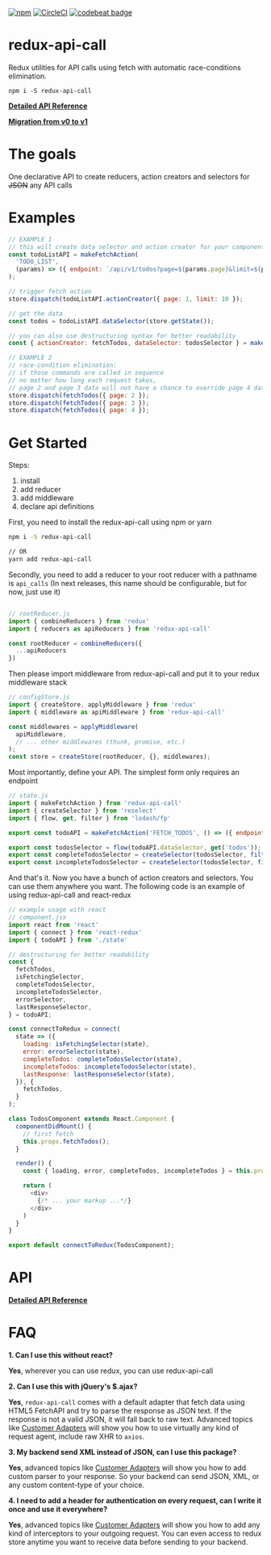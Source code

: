 [![npm](https://img.shields.io/npm/dm/redux-api-call.svg)](npm.im/redux-api-call) [![CircleCI](https://circleci.com/gh/tungv/redux-api-call.svg?style=svg)](https://circleci.com/gh/tungv/redux-api-call) [![codebeat badge](https://codebeat.co/badges/a3c54dda-3816-4763-9041-32fff411c4a8)](https://codebeat.co/projects/github-com-tungv-redux-api-call-master)


# redux-api-call
Redux utilities for API calls using fetch with automatic race-conditions elimination.

```
npm i -S redux-api-call
```

[**Detailed API Reference**](https://github.com/tungv/redux-api-call/wiki/API-Reference)

[**Migration from v0 to v1**](https://github.com/tungv/redux-api-call/wiki/Migration-to-V1)

# The goals
One declarative API to create reducers, action creators and selectors for <del>JSON</del> any API calls

# Examples

```js
// EXAMPLE 1
// this will create data selector and action creator for your components to use
const todoListAPI = makeFetchAction(
  'TODO_LIST',
  (params) => ({ endpoint: `/api/v1/todos?page=${params.page}&limit=${params.limit}` })
);

// trigger fetch action
store.dispatch(todoListAPI.actionCreator({ page: 1, limit: 10 });

// get the data
const todos = todoListAPI.dataSelector(store.getState());

// you can also use destructuring syntax for better readability
const { actionCreator: fetchTodos, dataSelector: todosSelector } = makeFetchAction(/* ... */);

// EXAMPLE 2
// race-condition elimination:
// if those commands are called in sequence
// no matter how long each request takes,
// page 2 and page 3 data will not have a chance to override page 4 data.
store.dispatch(fetchTodos({ page: 2 });
store.dispatch(fetchTodos({ page: 3 });
store.dispatch(fetchTodos({ page: 4 });
```

# Get Started

Steps:

1. install
2. add reducer
3. add middleware
4. declare api definitions

First, you need to install the redux-api-call using npm or yarn

```bash
npm i -S redux-api-call

// OR
yarn add redux-api-call
```

Secondly, you need to add a reducer to your root reducer with a pathname is `api_calls` (In next releases, this name should be configurable, but for now, just use it)

```js

// rootReducer.js
import { combineReducers } from 'redux'
import { reducers as apiReducers } from 'redux-api-call'

const rootReducer = combineReducers({
  ...apiReducers
})
```

Then please import middleware from redux-api-call and put it to your redux middleware stack

```js
// configStore.js
import { createStore, applyMiddleware } from 'redux'
import { middleware as apiMiddleware } from 'redux-api-call'

const middlewares = applyMiddleware(
  apiMiddleware,
  // ... other middlewares (thunk, promise, etc.)
);
const store = createStore(rootReducer, {}, middlewares);
```

Most importantly, define your API. The simplest form only requires an endpoint

```js
// state.js
import { makeFetchAction } from 'redux-api-call'
import { createSelector } from 'reselect'
import { flow, get, filter } from 'lodash/fp'

export const todoAPI = makeFetchAction('FETCH_TODOS', () => ({ endpoint: '/api/v1/todos' });

export const todosSelector = flow(todoAPI.dataSelector, get('todos'));
export const completeTodosSelector = createSelector(todosSelector, filter(todo => todo.complete));
export const incompleteTodosSelector = createSelector(todosSelector, filter(todo => !todo.complete));

```
And that's it. Now you have a bunch of action creators and selectors. You can use them anywhere you want.
The following code is an example of using redux-api-call and react-redux

```js
// example usage with react
// component.jsx
import react from 'react'
import { connect } from 'react-redux'
import { todoAPI } from './state'

// destructuring for better readability
const {
  fetchTodos,
  isFetchingSelector,
  completeTodosSelector,
  incompleteTodosSelector,
  errorSelector,
  lastResponseSelector,
} = todoAPI;

const connectToRedux = connect(
  state => ({
    loading: isFetchingSelector(state),
    error: errorSelector(state),
    completeTodos: completeTodosSelector(state),
    incompleteTodos: incompleteTodosSelector(state),
    lastResponse: lastResponseSelector(state),
  }), {
    fetchTodos,
  }
);

class TodosComponent extends React.Component {
  componentDidMount() {
    // first fetch
    this.props.fetchTodos();
  }

  render() {
    const { loading, error, completeTodos, incompleteTodos } = this.props;

    return (
      <div>
        {/* ... your markup ...*/}
      </div>
    )
  }
}

export default connectToRedux(TodosComponent);
```

# API

[**Detailed API Reference**](https://github.com/tungv/redux-api-call/wiki/API-Reference)

# FAQ

**1. Can I use this without react?**

**Yes**, wherever you can use redux, you can use redux-api-call

**2. Can I use this with jQuery's $.ajax?**

**Yes**, `redux-api-call` comes with a default adapter that fetch data using HTML5 FetchAPI and try to parse the response as JSON text. If the response is not a valid JSON, it will fall back to raw text.
Advanced topics like [Customer Adapters](https://github.com/tungv/redux-api-call/wiki/Custom-Adapter) will show you how to use virtually any kind of request agent, include raw XHR to `axios`.

**3. My backend send XML instead of JSON, can I use this package?**

**Yes**, advanced topics like [Customer Adapters](https://github.com/tungv/redux-api-call/wiki/Custom-Adapter) will show you how to add custom parser to your response. So your backend can send JSON, XML, or any custom content-type of your choice.

**4. I need to add a header for authentication on every request, can I write it once and use it everywhere?**

**Yes**, advanced topics like [Customer Adapters](https://github.com/tungv/redux-api-call/wiki/Custom-Adapter) will show you how to add any kind of interceptors to your outgoing request. You can even access to redux store anytime you want to receive data before sending to your backend.
